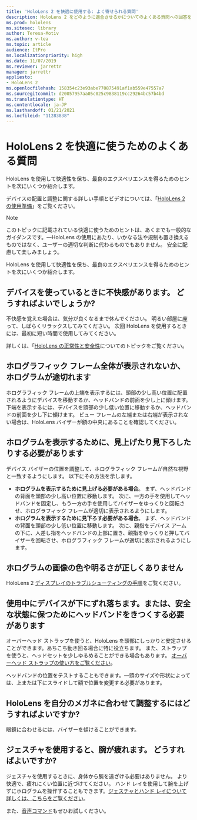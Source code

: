 ```yaml
---
title: 'HoloLens 2 を快適に使用する: よく寄せられる質問'
description: HoloLens 2 をどのように適合させるかについてのよくある質問への回答を最新の状態に保ち、Mixed Reality エクスペリエンスで快適に過ごしてください。
ms.prod: hololens
ms.sitesec: library
author: Teresa-Motiv
ms.author: v-tea
ms.topic: article
audience: ItPro
ms.localizationpriority: high
ms.date: 11/07/2019
ms.reviewer: jarrettr
manager: jarrettr
appliesto:
- HoloLens 2
ms.openlocfilehash: 158354c23e93abe770875491af1ab559e47557a7
ms.sourcegitcommit: d20057957aa05c025c9838119cc29264bc57b4bd
ms.translationtype: HT
ms.contentlocale: ja-JP
ms.lasthandoff: 01/21/2021
ms.locfileid: "11283838"
---
```

# HoloLens 2 を快適に使うためのよくある質問

HoloLens を使用して快適性を保ち、最良のエクスペリエンスを得るためのヒントを次にいくつか紹介します。

デバイスの配置と調整に関する詳しい手順とビデオについては、「[HoloLens 2 の使用準備](hololens2-setup.md)」をご覧ください。

> [!NOTE]
> このトピックに記載されている快適に使うためのヒントは、あくまでも一般的なガイダンスです。&mdash;HoloLens の使用にあたり、いかなる法や規制も置き換えるものではなく、ユーザーの適切な判断に代わるものでもありません。 安全に配慮して楽しみましょう。

HoloLens を使用して快適性を保ち、最良のエクスペリエンスを得るためのヒントを次にいくつか紹介します。

## デバイスを使っているときに不快感があります。 どうすればよいでしょうか?

不快感を覚えた場合は、気分が良くなるまで休んでください。 明るい部屋に座って、しばらくリラックスしてみてください。 次回 HoloLens を使用するときには、最初に短い時間で使用してみてください。

詳しくは、「[HoloLens の正常性と安全性](https://go.microsoft.com/fwlink/p/?LinkId=746661)についてのトピックをご覧ください。

## ホログラフィック フレーム全体が表示されないか、ホログラムが途切れます

ホログラフィック フレームの上端を表示するには、頭部の少し高い位置に配置されるようにデバイスを移動するか、ヘッドバンドの前面を少し上に傾けます。 下端を表示するには、デバイスを頭部の少し低い位置に移動するか、ヘッドバンドの前面を少し下に傾けます。 ビュー フレームの左端または右端が表示されない場合は、HoloLens バイザーが額の中央にあることを確認してください。

## ホログラムを表示するために、見上げたり見下ろしたりする必要があります

デバイス バイザーの位置を調整して、ホログラフィック フレームが自然な視野と一致するようにします。 以下にその方法を示します。

- **ホログラムを表示するために見上げる必要がある場合**。 まず、ヘッドバンドの背面を頭部の少し高い位置に移動します。 次に、一方の手を使用してヘッドバンドを固定し、もう一方の手を使用してバイザーをゆっくりと回転させ、ホログラフィック フレームが適切に表示されるようにします。
- **ホログラムを表示するために見下ろす必要がある場合**。 まず、ヘッドバンドの背面を頭部の少し低い位置に移動します。 次に、親指をデバイス アームの下に、人差し指をヘッドバンドの上部に置き、親指をゆっくりと押してバイザーを回転させ、ホログラフィック フレームが適切に表示されるようにします。

## ホログラムの画像の色や明るさが正しくありません

HoloLens 2 [ディスプレイのトラブルシューティングの手順](hololens2-display.md)をご覧ください。

## 使用中にデバイスが下にずれ落ちます。または、安全な状態に保つためにヘッドバンドをきつくする必要があります

オーバーヘッド ストラップを使うと、HoloLens を頭部にしっかりと安定させることができます。あちこち動き回る場合に特に役立ちます。 また、ストラップを使うと、ヘッドセットを少しゆるめることができる場合もあります。 [オーバーヘッド ストラップの使い方をご覧ください](hololens2-setup.md#adjust-fit)。

ヘッドバンドの位置をテストすることもできます。&mdash;頭のサイズや形状によっては、上または下にスライドして額で位置を変更する必要があります。

## HoloLens を自分のメガネに合わせて調整するにはどうすればよいですか?

眼鏡に合わせるには、バイザーを傾けることができます。

## ジェスチャを使用すると、腕が疲れます。 どうすればよいですか?

ジェスチャを使用するときに、身体から腕を遠ざける必要はありません。 より快適で、疲れにくい位置に近づけてください。 ハンド レイを使用して腕を上げずにホログラムを操作することもできます。[ジェスチャとハンド レイについて詳しくは、こちらをご覧ください](hololens2-basic-usage.md#the-hand-tracking-frame)。

また、[音声コマンド](hololens-cortana.md)もぜひお試しください。
